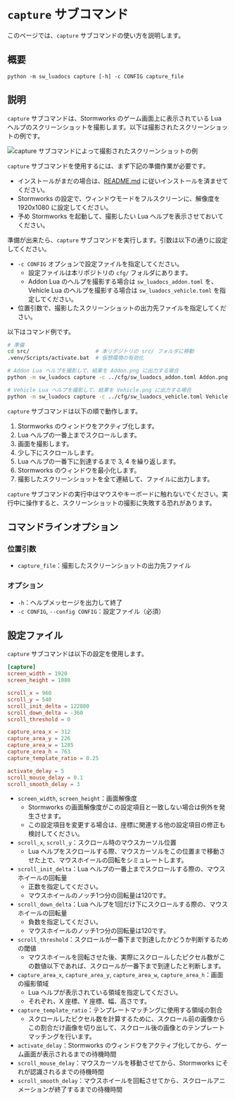 # `capture` サブコマンド
このページでは、`capture` サブコマンドの使い方を説明します。

## 概要
```
python -m sw_luadocs capture [-h] -c CONFIG capture_file
```

## 説明
`capture` サブコマンドは、Stormworks のゲーム画面上に表示されている Lua ヘルプのスクリーンショットを撮影します。以下は撮影されたスクリーンショットの例です。

![capture サブコマンドによって撮影されたスクリーンショットの例](https://i.imgur.com/fOfsdKn.png)

`capture` サブコマンドを使用するには、まず下記の準備作業が必要です。
- インストールがまだの場合は、[README.md](README.md) に従いインストールを済ませてください。
- Stormworks の設定で、ウィンドウモードをフルスクリーンに、解像度を 1920x1080 に設定してください。
- 予め Stormworks を起動して、撮影したい Lua ヘルプを表示させておいてください。

準備が出来たら、`capture` サブコマンドを実行します。引数は以下の通りに設定してください。
- `-c CONFIG` オプションで設定ファイルを指定してください。
  - 設定ファイルは本リポジトリの `cfg/` フォルダにあります。
  - Addon Lua のヘルプを撮影する場合は `sw_luadocs_addon.toml` を、Vehicle Lua のヘルプを撮影する場合は `sw_luadocs_vehicle.toml` を指定してください。
- 位置引数で、撮影したスクリーンショットの出力先ファイルを指定してください。

以下はコマンド例です。
```sh
# 準備
cd src/                     # 本リポジトリの src/ フォルダに移動
.venv/Scripts/activate.bat  # 仮想環境の有効化

# Addon Lua ヘルプを撮影して、結果を Addon.png に出力する場合
python -m sw_luadocs capture -c ../cfg/sw_luadocs_addon.toml Addon.png

# Vehicle Lua ヘルプを撮影して、結果を Vehicle.png に出力する場合
python -m sw_luadocs capture -c ../cfg/sw_luadocs_vehicle.toml Vehicle.png
```

`capture` サブコマンドは以下の順で動作します。
1. Stormworks のウィンドウをアクティブ化します。
2. Lua ヘルプの一番上までスクロールします。
3. 画面を撮影します。
4. 少し下にスクロールします。
5. Lua ヘルプの一番下に到達するまで 3, 4 を繰り返します。
6. Stormworks のウィンドウを最小化します。
7. 撮影したスクリーンショットを全て連結して、ファイルに出力します。

`capture` サブコマンドの実行中はマウスやキーボードに触れないでください。実行中に操作すると、スクリーンショットの撮影に失敗する恐れがあります。

## コマンドラインオプション
### 位置引数
- `capture_file`：撮影したスクリーンショットの出力先ファイル

### オプション
- `-h`：ヘルプメッセージを出力して終了
- `-c CONFIG`, `--config CONFIG`：設定ファイル（必須）

## 設定ファイル
`capture` サブコマンドは以下の設定を使用します。

```toml
[capture]
screen_width = 1920
screen_height = 1080

scroll_x = 960
scroll_y = 540
scroll_init_delta = 122880
scroll_down_delta = -360
scroll_threshold = 0

capture_area_x = 312
capture_area_y = 226
capture_area_w = 1285
capture_area_h = 763
capture_template_ratio = 0.25

activate_delay = 5
scroll_mouse_delay = 0.1
scroll_smooth_delay = 3
```

- `screen_width`, `screen_height`：画面解像度
  - Stormworks の画面解像度がこの設定項目と一致しない場合は例外を発生させます。
  - この設定項目を変更する場合は、座標に関連する他の設定項目の修正も検討してください。
- `scroll_x`, `scroll_y`：スクロール時のマウスカーソル位置
  - Lua ヘルプをスクロールする際、マウスカーソルをこの位置まで移動させた上で、マウスホイールの回転をシミュレートします。
- `scroll_init_delta`：Lua ヘルプの一番上までスクロールする際の、マウスホイールの回転量
  - 正数を指定してください。
  - マウスホイールのノッチ1つ分の回転量は120です。
- `scroll_down_delta`：Lua ヘルプを1回だけ下にスクロールする際の、マウスホイールの回転量
  - 負数を指定してください。
  - マウスホイールのノッチ1つ分の回転量は120です。
- `scroll_threshold`：スクロールが一番下まで到達したかどうか判断するための閾値
  - マウスホイールを回転させた後、実際にスクロールしたピクセル数がこの数値以下であれば、スクロールが一番下まで到達したと判断します。
- `capture_area_x`, `capture_area_y`, `capture_area_w`, `capture_area_h`：画面の撮影領域
  - Lua ヘルプが表示されている領域を指定してください。
  - それぞれ、X 座標、Y 座標、幅、高さです。
- `capture_template_ratio`：テンプレートマッチングに使用する領域の割合
  - スクロールしたピクセル数を計算するために、スクロール前の画像からこの割合だけ画像を切り出して、スクロール後の画像とのテンプレートマッチングを行います。
- `activate_delay`：Stormworks のウィンドウをアクティブ化してから、ゲーム画面が表示されるまでの待機時間
- `scroll_mouse_delay`：マウスカーソルを移動させてから、Stormworks にそれが認識されるまでの待機時間
- `scroll_smooth_delay`：マウスホイールを回転させてから、スクロールアニメーションが終了するまでの待機時間
